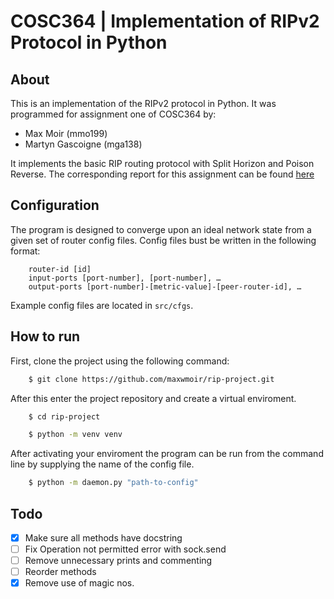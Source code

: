 # COSC364 | Implementation of RIPv2 Protocol in Python

## About
This is an implementation of the RIPv2 protocol in Python. It was programmed for assignment one of COSC364 by:
- Max Moir (mmo199)
- Martyn Gascoigne (mga138)

It implements the basic RIP routing protocol with Split Horizon and Poison Reverse. The corresponding report for this assignment can be found [here](https://docs.google.com/document/d/10RFQYFbunvFVc-qG-XOu6w017vL2BolW4NwpVfRP8Wg/edit?tab=t.0#heading=h.8vi7o980eq7y)

## Configuration
The program is designed to converge upon an ideal network state from a given set of router config files. Config files bust be written in the following format:
```text
    router-id [id]
    input-ports [port-number], [port-number], …
    output-ports [port-number]-[metric-value]-[peer-router-id], …
```

Example config files are located in `src/cfgs`.

## How to run
First, clone the project using the following command:
```bash
    $ git clone https://github.com/maxwmoir/rip-project.git
```
After this enter the project repository and create a virtual enviroment.

```bash
    $ cd rip-project

    $ python -m venv venv 
```
After activating your enviroment the program can be run from the command line by supplying the name of the config file.

```bash
    $ python -m daemon.py "path-to-config" 
```

## Todo
- [x] Make sure all methods have docstring
- [ ] Fix Operation not permitted error with sock.send
- [ ] Remove unnecessary prints and commenting
- [ ] Reorder methods
- [x] Remove use of magic nos.
